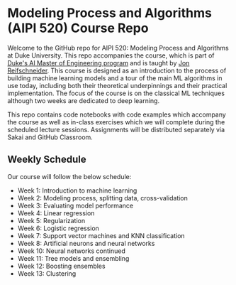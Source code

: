 # Modeling Process and Algorithms (AIPI 520) Course Repo
Welcome to the GitHub repo for AIPI 520: Modeling Process and Algorithms at Duke University.  This repo accompanies the course, which is part of [Duke's AI Master of Engineering program](http://ai.meng.duke.edu) and is taught by [Jon Reifschneider](https://ai.meng.duke.edu/faculty/jon-reifschneider).  This course is designed as an introduction to the process of building machine learning models and a tour of the main ML algorithms in use today, including both their theoretical underpinnings and their practical implementation.  The focus of the course is on the classical ML techniques although two weeks are dedicated to deep learning.

This repo contains code notebooks with code examples which accompany the course as well as in-class exercises which we will complete during the scheduled lecture sessions.  Assignments will be distributed separately via Sakai and GitHub Classroom.

## Weekly Schedule
Our course will follow the below schedule: 
- Week 1: Introduction to machine learning  
- Week 2: Modeling process, splitting data, cross-validation  
- Week 3: Evaluating model performance  
- Week 4: Linear regression  
- Week 5: Regularization  
- Week 6: Logistic regression  
- Week 7: Support vector machines and KNN classification  
- Week 8: Artificial neurons and neural networks  
- Week 10: Neural networks continued  
- Week 11: Tree models and ensembling  
- Week 12: Boosting ensembles
- Week 13: Clustering